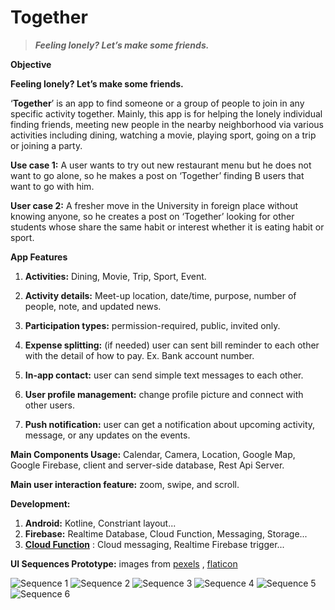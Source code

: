 # Together 
> ***Feeling lonely? Let’s make some friends.***

****Objective****

****Feeling lonely? Let’s make some friends.****

‘**Together**’ is an app to find someone or a group of people to join in any specific activity together. Mainly, this app is for helping the lonely individual finding friends, meeting new people in the nearby neighborhood via various activities including dining, watching a movie, playing sport, going on a trip or joining a party.

**Use case 1:**  A user wants to try out new restaurant menu but he does not want to go alone, so he makes a post on ‘Together’ finding B users that want to go with him.

**User case 2:**  A fresher move in the University in foreign place without knowing anyone, so he creates a post on ‘Together’ looking for other students whose share the same habit or interest whether it is eating habit or sport.

  

**App Features**

1. **Activities:** Dining, Movie, Trip, Sport, Event.

2. **Activity details:** Meet-up location, date/time, purpose, number of people, note, and updated news.

3. **Participation types:** permission-required, public, invited only.

4. **Expense splitting:** (if needed) user can sent bill reminder to each other with the detail of how to pay. Ex. Bank account number.

5. **In-app contact:** user can send simple text messages to each other.

6. **User profile management:** change profile picture and connect with other users.
7. **Push notification:** user can get a notification about upcoming activity, message, or any updates on the events.

**Main Components Usage:** Calendar, Camera, Location, Google Map, Google Firebase, client and server-side database, Rest Api Server.

**Main user interaction feature:** zoom, swipe, and scroll.


**Development:**
1. **Android:** Kotline, Constriant layout...
2. **Firebase:** Realtime Database, Cloud Function, Messaging, Storage...
3. **[Cloud Function](https://github.com/sronglongchhem/CloudFunction-Together)**  : Cloud messaging, Realtime Firebase trigger...

**UI Sequences Prototype:** images from [pexels](https://www.pexels.com) , [flaticon](https://www.flaticon.com)

![Sequence 1](https://github.com/sronglongchhem/Together/blob/master/documents/1.png)
![Sequence 2](https://github.com/sronglongchhem/Together/blob/master/documents/2.png)
![Sequence 3](https://github.com/sronglongchhem/Together/blob/master/documents/3.png)
![Sequence 4](https://github.com/sronglongchhem/Together/blob/master/documents/4.png)
![Sequence 5](https://github.com/sronglongchhem/Together/blob/master/documents/5.png)
![Sequence 6](https://github.com/sronglongchhem/Together/blob/master/documents/6.png)

